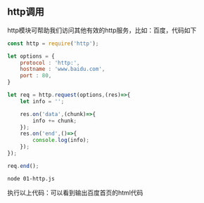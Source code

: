 ## http调用

http模块可帮助我们访问其他有效的http服务，比如：百度，代码如下
```javascript
const http = require('http');

let options = {
    protocol : 'http:',
    hostname : 'www.baidu.com',
    port : 80,
}

let req = http.request(options,(res)=>{
    let info = '';

    res.on('data',(chunk)=>{
        info += chunk;
    });
    res.on('end',()=>{
        console.log(info);
    });
});

req.end();

```
```text
node 01-http.js
```
执行以上代码：可以看到输出百度首页的html代码
